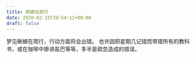 ```yaml
---
title: 晰蜴在爬行
date: 2020-02-15T20:54:12+08:00
draft: false
---
```


梦见晰蜴在爬行，行动方面将会出错。
也许因把星期几记错而带错所有的教科书，或在咖啡中掺进盐巴等等，多半是疏忽造成的错误。
